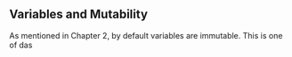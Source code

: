 ## Variables and Mutability

As mentioned in Chapter 2, by default variables are immutable. This is one of
das
